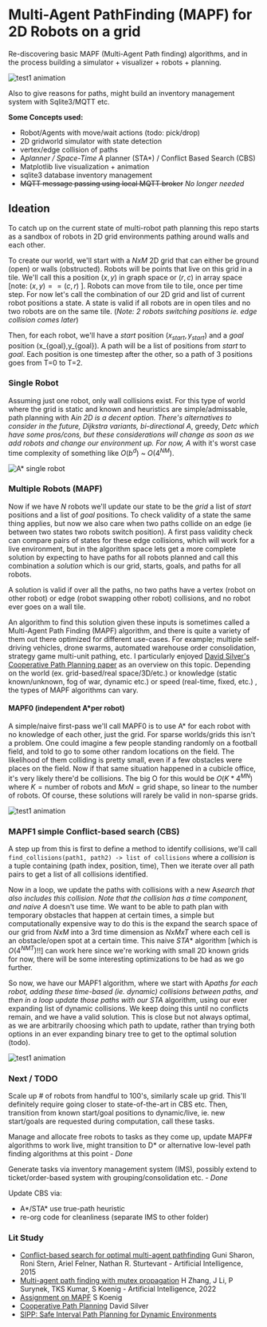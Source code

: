 # Multi-Agent PathFinding (MAPF) for 2D Robots on a grid

Re-discovering basic MAPF (Multi-Agent Path finding) algorithms, and in the process building a simulator + visualizer + robots + planning.

![test1 animation](../../media/test1.gif)

Also to give reasons for paths, might build an inventory management system with Sqlite3/MQTT etc.

**Some Concepts used:**

- Robot/Agents with move/wait actions (todo: pick/drop)
- 2D gridworld simulator with state detection
- vertex/edge collision of paths
- A*planner / Space-Time A* planner (STA*) / Conflict Based Search (CBS)
- Matplotlib live visualization + animation
- sqlite3 database inventory management
- ~~MQTT message passing using local MQTT broker~~ *No longer needed*

## Ideation

To catch up on the current state of multi-robot path planning this repo starts as a sandbox of robots in 2D grid environments pathing around walls and each other.

To create our world, we'll start with a $NxM$ 2D grid that can either be ground (open) or walls (obstructed). Robots will be points that live on this grid in a tile. We'll call this a position $(x,y)$ in graph space or $(r,c)$ in array space [note: $(x,y) == (c, r)$ ]. Robots can move from tile to tile, once per time step.
For now let's call the combination of our 2D grid and list of current robot positions a state. A state is valid if all robots are in open tiles and no two robots are on the same tile.  (*Note: 2 robots switching positions ie. edge collision comes later*)

Then, for each robot, we'll have a $start$ position $(x_{start},y_{start})$ and a $goal$ position (x_{goal},y_{goal}). A path will be a list of positions from $start$ to $goal$. Each position is one timestep after the other, so a path of 3 positions goes from T=0 to T=2.

### Single Robot

Assuming just one robot, only wall collisions exist. For this type of world  where the grid is static and known and heuristics are simple/admissable, path planning with A*in 2D is a decent option.
There's alternatives to consider in the future, Dijkstra variants, bi-directional A*, greedy, D*etc which have some pros/cons, but these considerations will change as soon as we add robots and change our environment up. For now, A* with it's worst case time complexity of something like  $O(b^d)$ ~ $O(4^{NM})$.

![A* single robot](../../media/astar_single.gif)

### Multiple Robots (MAPF)

Now if we have $N$ robots we'll update our state to be the $grid$ a list of $start$ positions and a list of $goal$ positions.
To check validity of a state the same thing applies, but now we also care when two paths collide on an edge (ie between two states two robots switch position). A first pass validity check can compare pairs of states for these edge collisions, which will work for a live environment, but in the algorithm space lets get a more complete solution by expecting to have paths for all robots planned and call this combination a $solution$ which is our grid, starts, goals, and paths for all robots.

A solution is valid if over all the paths, no two paths have a vertex (robot on other robot) or edge (robot swapping other robot) collisions, and no robot ever goes on a wall tile.

An algorithm to find this solution given these inputs is sometimes called a Multi-Agent Path Finding (MAPF) algorithm, and there is quite a variety of them out there optimized for different use-cases. For example; multiple self-driving vehicles, drone swarms, automated warehouse order consolidation, strategy game multi-unit pathing, etc. I particularly enjoyed [David Silver's Cooperative Path Planning paper](https://www.davidsilver.uk/wp-content/uploads/2020/03/coop-path-AIWisdom.pdf) as an overview on this topic. Depending on the world (ex. grid-based/real space/3D/etc.) or knowledge (static known/unknown, fog of war, dynamic etc.) or speed (real-time, fixed, etc.) , the types of MAPF algorithms can vary.

#### MAPF0 (independent A*per robot)

A simple/naive first-pass we'll call MAPF0 is to use A\* for each robot with no knowledge of each other, just the grid. For sparse worlds/grids this isn't a problem. One could imagine a few people standing randomly on a football field, and told to go to some other random locations on the field. The likelihood of them colliding is pretty small, even if a few obstacles were places on the field. Now if that same situation happened in a cubicle office, it's very likely there'd be collisions. The big O for this would be $O(K* 4^{MN})$ where $K=\text{number of robots}$ and $MxN = \text{grid shape}$, so linear to the number of robots.
Of course, these solutions will rarely be valid in non-sparse grids.

![test1 animation](../../media/mapf0.gif)

### MAPF1 simple Conflict-based search (CBS)

A step up from this is first to define a method to identify collisions, we'll call `find_collisions(path1, path2) -> list of collisions` where a $collision$ is a tuple containing $(\text{path index, position, time})$, Then we iterate over all path pairs to get a list of all collisions identified.

Now in a loop, we update the paths with collisions with a new A*search that also includes this collision. Note that the collision has a time component, and naive A* doesn't use time. We want to be able to path plan with temporary obstacles that happen at certain times, a simple but computationally expensive way to do this is the expand the search space of our grid from $NxM$ into a 3rd time dimension as $NxMxT$ where each cell is an obstacle/open spot at a certain time. This naive $STA*$ algorithm [which is $O(4^{NMT})$!!] can work here since we're working with small 2D known grids for now, there will be some interesting optimizations to be had as we go further.  

So now, we have our MAPF1 algorithm, where we start with A*paths for each robot, adding these time-based (ie. dynamic) collisions between paths, and then in a loop update those paths with our STA* algorithm, using our ever expanding list of dynamic collisions.  We keep doing this until no conflicts remain, and we have a valid solution. This is close but not always optimal, as we are arbitrarily choosing which path to update, rather than trying both options in an ever expanding binary tree to get to the optimal solution (todo).

![test1 animation](../../media/scenario4.gif)

### Next / TODO

Scale up # of robots from handful to 100's, similarly scale up grid. This'll definitely require going closer to state-of-the-art in CBS etc.
Then, transition from known start/goal positions to dynamic/live, ie. new start/goals are requested during computation, call these tasks.

Manage and allocate free robots to tasks as they come up, update MAPF# algorithms to work live, might transition to D\* or alternative low-level path finding algorithms at this point - *Done*

Generate tasks via inventory management system (IMS), possibly extend to ticket/order-based system with grouping/consolidation etc. - *Done*

Update CBS via:

- A*/STA* use true-path heuristic
- re-org code for cleanliness (separate IMS to other folder)

### Lit Study

- [Conflict-based search for optimal multi-agent pathfinding](https://doi.org/10.1016/j.artint.2014.11.006) Guni Sharon, Roni Stern, Ariel Felner, Nathan R. Sturtevant - Artificial Intelligence, 2015
- [Multi-agent path finding with mutex propagation](https://doi.org/10.1016/j.artint.2022.103766) H Zhang, J Li, P Surynek, TKS Kumar, S Koenig - Artificial Intelligence, 2022
- [Assignment on MAPF](http://idm-lab.org/project-p/project.html) S Koenig
- [Cooperative Path Planning](https://www.davidsilver.uk/wp-content/uploads/2020/03/coop-path-AIWisdom.pdf) David Silver
- [SIPP: Safe Interval Path Planning for Dynamic Environments](https://www.cs.cmu.edu/~maxim/files/sipp_icra11.pdf)
